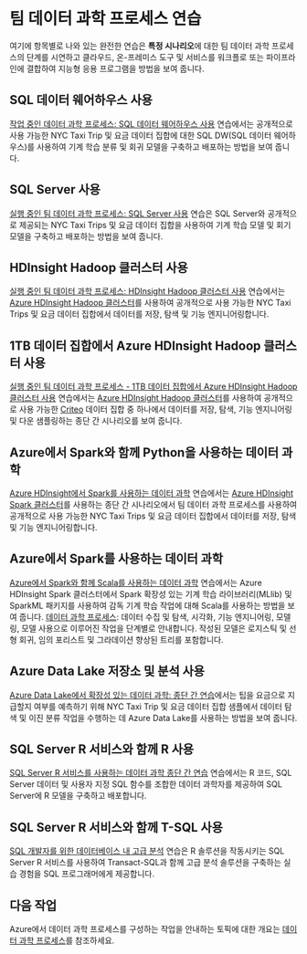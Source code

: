 <properties 
	pageTitle="팀 데이터 과학 프로세스 연습 | Microsoft Azure" 
	description="연습에서는 클라우드 및 온-프레미스 도구와 서비스를 워크플로 또는 파이프라인에 결합하여 지능형 응용 프로그램을 만드는 방법을 보여 줍니다." 
	services="machine-learning" 
	documentationCenter="" 
	authors="bradsev"
	manager="jhubbard" 
	editor="cgronlun" />

<tags 
	ms.service="machine-learning" 
	ms.workload="data-services" 
	ms.tgt_pltfrm="na" 
	ms.devlang="na" 
	ms.topic="article" 
	ms.date="08/03/2016" 
	ms.author="bradsev" />


# 팀 데이터 과학 프로세스 연습

여기에 항목별로 나와 있는 완전한 연습은 **특정 시나리오**에 대한 팀 데이터 과학 프로세스의 단계를 시연하고 클라우드, 온-프레미스 도구 및 서비스를 워크플로 또는 파이프라인에 결합하여 지능형 응용 프로그램을 방법을 보여 줍니다.

## SQL 데이터 웨어하우스 사용
[작업 중인 데이터 과학 프로세스: SQL 데이터 웨어하우스 사용](machine-learning-data-science-process-sqldw-walkthrough.md) 연습에서는 공개적으로 사용 가능한 NYC Taxi Trip 및 요금 데이터 집합에 대한 SQL DW(SQL 데이터 웨어하우스)를 사용하여 기계 학습 분류 및 회귀 모델을 구축하고 배포하는 방법을 보여 줍니다.

## SQL Server 사용
[실행 중인 팀 데이터 과학 프로세스: SQL Server 사용](machine-learning-data-science-process-sql-walkthrough.md) 연습은 SQL Server와 공개적으로 제공되는 NYC Taxi Trips 및 요금 데이터 집합을 사용하여 기계 학습 모델 및 회기 모델을 구축하고 배포하는 방법을 보여 줍니다.


## HDInsight Hadoop 클러스터 사용
[실행 중인 팀 데이터 과학 프로세스: HDInsight Hadoop 클러스터 사용](machine-learning-data-science-process-hive-walkthrough.md) 연습에서는 [Azure HDInsight Hadoop 클러스터](https://azure.microsoft.com/services/hdinsight/)를 사용하여 공개적으로 사용 가능한 NYC Taxi Trips 및 요금 데이터 집합에서 데이터를 저장, 탐색 및 기능 엔지니어링합니다.


## 1TB 데이터 집합에서 Azure HDInsight Hadoop 클러스터 사용
[실행 중인 팀 데이터 과학 프로세스 - 1TB 데이터 집합에서 Azure HDInsight Hadoop 클러스터 사용](machine-learning-data-science-process-hive-criteo-walkthrough.md) 연습에서는 [Azure HDInsight Hadoop 클러스터](https://azure.microsoft.com/services/hdinsight/)를 사용하여 공개적으로 사용 가능한 [Criteo](http://labs.criteo.com/downloads/download-terabyte-click-logs/) 데이터 집합 중 하나에서 데이터를 저장, 탐색, 기능 엔지니어링 및 다운 샘플링하는 종단 간 시나리오를 보여 줍니다.


## Azure에서 Spark와 함께 Python을 사용하는 데이터 과학
[Azure HDInsight에서 Spark를 사용하는 데이터 과학](machine-learning-data-science-spark-overview.md) 연습에서는 [Azure HDInsight Spark 클러스터](https://azure.microsoft.com/services/hdinsight/)를 사용하는 종단 간 시나리오에서 팀 데이터 과학 프로세스를 사용하여 공개적으로 사용 가능한 NYC Taxi Trips 및 요금 데이터 집합에서 데이터를 저장, 탐색 및 기능 엔지니어링합니다.

## Azure에서 Spark를 사용하는 데이터 과학
[Azure에서 Spark와 함께 Scala를 사용하는 데이터 과학](machine-learning-data-science-process-scala-walkthrough.md) 연습에서는 Azure HDInsight Spark 클러스터에서 Spark 확장성 있는 기계 학습 라이브러리(MLlib) 및 SparkML 패키지를 사용하여 감독 기계 학습 작업에 대해 Scala를 사용하는 방법을 보여 줍니다. [데이터 과학 프로세스](http://aka.ms/datascienceprocess): 데이터 수집 및 탐색, 시각화, 기능 엔지니어링, 모델링, 모델 사용으로 이루어진 작업을 단계별로 안내합니다. 작성된 모델은 로지스틱 및 선형 회귀, 임의 포리스트 및 그라데이션 향상된 트리를 포함합니다.


## Azure Data Lake 저장소 및 분석 사용
[Azure Data Lake에서 확장성 있는 데이터 과학: 종단 간 연습](machine-learning-data-science-process-data-lake-walkthrough.md)에서는 팁을 요금으로 지급할지 여부를 예측하기 위해 NYC Taxi Trip 및 요금 데이터 집합 샘플에서 데이터 탐색 및 이진 분류 작업을 수행하는 데 Azure Data Lake를 사용하는 방법을 보여 줍니다.

## SQL Server R 서비스와 함께 R 사용
[SQL Server R 서비스를 사용하는 데이터 과학 종단 간 연습](https://msdn.microsoft.com/library/mt612857.aspx) 연습에서는 R 코드, SQL Server 데이터 및 사용자 지정 SQL 함수를 조합한 데이터 과학자를 제공하여 SQL Server에 R 모델을 구축하고 배포합니다.

## SQL Server R 서비스와 함께 T-SQL 사용
[SQL 개발자를 위한 데이터베이스 내 고급 분석](https://msdn.microsoft.com/library/mt683480.aspx) 연습은 R 솔루션을 작동시키는 SQL Server R 서비스를 사용하여 Transact-SQL과 함께 고급 분석 솔루션을 구축하는 실습 경험을 SQL 프로그래머에게 제공합니다.

## 다음 작업

Azure에서 데이터 과학 프로세스를 구성하는 작업을 안내하는 토픽에 대한 개요는 [데이터 과학 프로세스](http://aka.ms/datascienceprocess)를 참조하세요.

<!---HONumber=AcomDC_0914_2016-->